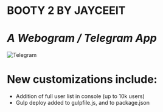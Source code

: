 # **BOOTY 2 BY JAYCEEIT**

# *A Webogram / Telegram App*

![Telegram](https://ichef.bbci.co.uk/news/976/cpsprodpb/2B41/production/_100837011_teelm.png)

# New customizations include:

- Addition of full user list in console (up to 10k users)
- Gulp deploy added to gulpfile.js, and to package.json
